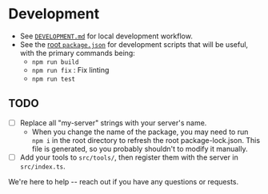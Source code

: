 # Development

- See [`DEVELOPMENT.md`](../../doc/DEVELOPMENT.md) for local development workflow.
- See the [root `package.json`](../../package.json) for development scripts that will be useful, with the primary commands being:
  - `npm run build`
  - `npm run fix` : Fix linting
  - `npm run test`

## TODO

- [ ] Replace all "my-server" strings with your server's name.
  * When you change the name of the package, you may need to run `npm i` in the root directory to refresh the root package-lock.json. This file is generated, so you probably shouldn't to modify it manually.
- [ ] Add your tools to `src/tools/`, then register them with the server in `src/index.ts`.

We're here to help -- reach out if you have any questions or requests.